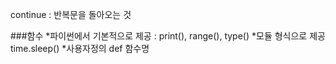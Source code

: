 continue : 반복문을 돌아오는 것

###함수
*파이썬에서 기본적으로 제공 : print(), range(), type()
*모듈 형식으로 제공 time.sleep()
*사용자정의
  def 함수명
